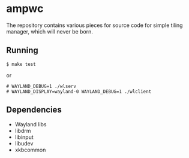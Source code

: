 
ampwc
=====

The repository contains various pieces for source code for
simple tiling manager, which will never be born.

Running
-------

    $ make test

or

    # WAYLAND_DEBUG=1 ./wlserv
    # WAYLAND_DISPLAY=wayland-0 WAYLAND_DEBUG=1 ./wlclient

Dependencies
------------

* Wayland libs
* libdrm
* libinput
* libudev
* xkbcommon
